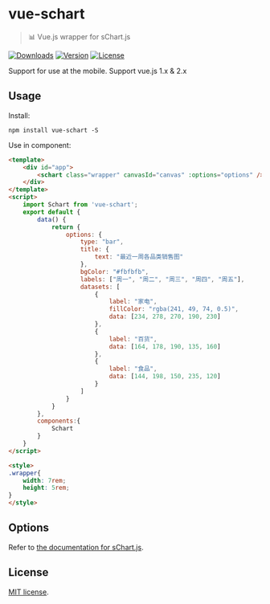 # vue-schart 

> :bar_chart: Vue.js wrapper for sChart.js

<p>
  <a href="https://www.npmjs.com/package/vue-schart"><img src="https://img.shields.io/npm/dm/vue-schart.svg" alt="Downloads"></a>
  <a href="https://www.npmjs.com/package/vue-schart"><img src="https://img.shields.io/npm/v/vue-schart.svg" alt="Version"></a>
  <a href="https://www.npmjs.com/package/vue-schart"><img src="https://img.shields.io/npm/l/vue-schart.svg" alt="License"></a>
  <br>
</p>

Support for use at the mobile. Support vue.js 1.x & 2.x

## Usage

Install:

```
npm install vue-schart -S
```

Use in component:

```html
<template>
    <div id="app">
        <schart class="wrapper" canvasId="canvas" :options="options" />
    </div>
</template>
<script>
	import Schart from 'vue-schart';
	export default {
		data() {
			return {
				options: {
					type: "bar",
					title: {
						text: "最近一周各品类销售图"
					},
					bgColor: "#fbfbfb",
					labels: ["周一", "周二", "周三", "周四", "周五"],
					datasets: [
						{
							label: "家电",
							fillColor: "rgba(241, 49, 74, 0.5)",
							data: [234, 278, 270, 190, 230]
						},
						{
							label: "百货",
							data: [164, 178, 190, 135, 160]
						},
						{
							label: "食品",
							data: [144, 198, 150, 235, 120]
						}
					]
				}
			}
		},
		components:{
			Schart
		}
	}
</script>

<style>
.wrapper{
	width: 7rem;
	height: 5rem;
}
</style>
```
## Options

Refer to [the documentation for sChart.js](https://lin-xin.gitee.io/example/schart/).

## License
[MIT license](https://github.com/lin-xin/vue-schart/blob/master/LICENCE).
